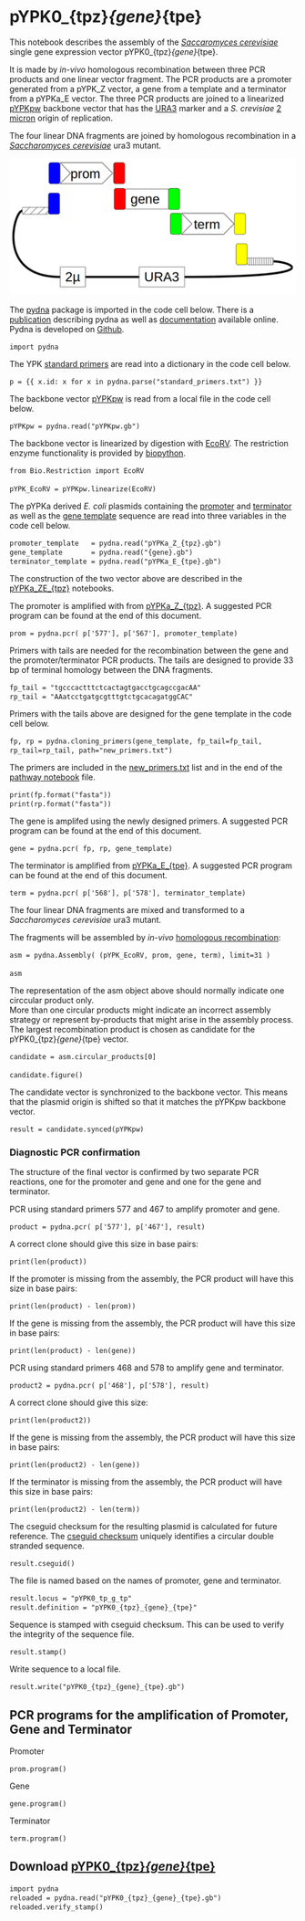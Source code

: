 # pYPK0_{tpz}_{gene}_{tpe}

This notebook describes the assembly of the [_Saccaromyces cerevisiae_](www.yeastgenome.org)
single gene expression vector pYPK0_{tpz}_{gene}_{tpe}.

It is made by _in-vivo_ homologous recombination between three PCR products and one linear vector fragment.
The PCR products are a promoter generated from a pYPK_Z vector, a gene from a template and 
a terminator from a pYPKa_E vector. The three PCR products are joined to
a linearized [pYPKpw](https://github.com/BjornFJohansson/ypk-xylose-pathways/blob/master/pYPKpw.gb) 
backbone vector that has the [URA3](http://www.yeastgenome.org/locus/S000000747/overview) 
marker and a _S. crevisiae_ [2 micron](http://blog.addgene.org/plasmids-101-yeast-vectors) origin of replication. 

The four linear DNA fragments are joined by homologous recombination in a 
[_Saccharomyces cerevisiae_](http://wiki.yeastgenome.org/index.php/Commonly_used_strains) ura3 mutant.

![pYPK0_promoter_gene_terminator](tp_g_tp.png "pYPK0_promoter_gene_terminator")

The [pydna](https://pypi.python.org/pypi/pydna/) package is imported in the code cell below. 
There is a [publication](http://www.biomedcentral.com/1471-2105/16/142) describing pydna as well as
[documentation](http://pydna.readthedocs.org/en/latest/) available online. 
Pydna is developed on [Github](https://github.com/BjornFJohansson/pydna). 

	import pydna

The YPK [standard primers](standard_primers.txt) are read into a dictionary in the code cell below.

	p = {{ x.id: x for x in pydna.parse("standard_primers.txt") }}

The backbone vector [pYPKpw](pYPKpw.gb) is read from a local file in the code cell below.

	pYPKpw = pydna.read("pYPKpw.gb")

The backbone vector is linearized by digestion with [EcoRV](http://rebase.neb.com/rebase/enz/EcoRV.html).
The restriction enzyme functionality is provided by [biopython](http://biopython.org).

	from Bio.Restriction import EcoRV

	pYPK_EcoRV = pYPKpw.linearize(EcoRV)

The pYPKa derived _E. coli_ plasmids containing the [promoter](pYPKa_Z_{tpz}.gb) and [terminator](pYPKa_E_{tpe}.gb) 
as well as the [gene template]({gene}.gb) sequence are read into three variables in the code cell below.

	promoter_template   = pydna.read("pYPKa_Z_{tpz}.gb")
	gene_template       = pydna.read("{gene}.gb")
	terminator_template = pydna.read("pYPKa_E_{tpe}.gb")

The construction of the two vector above are described in the [pYPKa_ZE_{tpz}](pYPKa_ZE_{tpz}.ipynb) notebooks.

The promoter is amplified with from [pYPKa_Z_{tpz}](pYPKa_Z_{tpz}.gb). A suggested PCR program can be found at the end of this document.

	prom = pydna.pcr( p['577'], p['567'], promoter_template)

Primers with tails are needed for the recombination between the gene and the promoter/terminator PCR products.
The tails are designed to provide 33 bp of terminal homology between the DNA fragments.
               
	fp_tail = "tgcccactttctcactagtgacctgcagccgacAA"
	rp_tail = "AAatcctgatgcgtttgtctgcacagatggCAC"

Primers with the tails above are designed for the gene template in the code cell below.

	fp, rp = pydna.cloning_primers(gene_template, fp_tail=fp_tail, rp_tail=rp_tail, path="new_primers.txt")

The primers are included in the [new_primers.txt](new_primers.txt) list and in the end of the [pathway notebook](pw.ipynb) file.

	print(fp.format("fasta"))
	print(rp.format("fasta"))

The gene is amplifed using the newly designed primers. A suggested PCR program can be found at the end of this document.

	gene = pydna.pcr( fp, rp, gene_template)

The terminator is amplified from [pYPKa_E_{tpe}](pYPKa_E_{tpe}.gb). A suggested PCR program can be found at the end of this document.

	term = pydna.pcr( p['568'], p['578'], terminator_template)

The four linear DNA fragments are mixed and transformed
to a _Saccharomyces cerevisiae_ ura3 mutant.

The fragments will be assembled by _in-vivo_ [homologous recombination](http://www.ncbi.nlm.nih.gov/pubmed/2828185):

	asm = pydna.Assembly( (pYPK_EcoRV, prom, gene, term), limit=31 )

	asm

The representation of the asm object above should normally indicate one circcular product only.  
More than one circular products might indicate an incorrect assembly strategy or represent
by-products that might arise in the assembly process.  
The largest recombination product is chosen as candidate for the pYPK0_{tpz}_{gene}_{tpe} vector.

	candidate = asm.circular_products[0]

	candidate.figure()

The candidate vector is synchronized to the backbone vector. This means that
the plasmid origin is shifted so that it matches the pYPKpw backbone vector.

	result = candidate.synced(pYPKpw)

### Diagnostic PCR confirmation

The structure of the final vector is confirmed by two
separate PCR reactions, one for the promoter and gene and
one for the gene and terminator.

PCR using standard primers 577 and 467 to amplify promoter and gene.

	product = pydna.pcr( p['577'], p['467'], result)

A correct clone should give this size in base pairs:

	print(len(product))

If the promoter is missing from the assembly, the PCR product will have this size in base pairs:

	print(len(product) - len(prom))

If the gene is missing from the assembly, the PCR product will have this size in base pairs:

	print(len(product) - len(gene))

PCR using standard primers 468 and 578 to amplify gene and terminator.

	product2 = pydna.pcr( p['468'], p['578'], result)

A correct clone should give this size:

	print(len(product2))

If the gene is missing from the assembly, the PCR product will have this size in base pairs:

	print(len(product2) - len(gene))

If the terminator is missing from the assembly, the PCR product will have this size in base pairs:

	print(len(product2) - len(term))

The cseguid checksum for the resulting plasmid is calculated for future reference.
The [cseguid checksum](http://pydna.readthedocs.org/en/latest/pydna.html#pydna.utils.cseguid) 
uniquely identifies a circular double stranded sequence.

	result.cseguid()

The file is named based on the names of promoter, gene and terminator.

	result.locus = "pYPK0_tp_g_tp"
	result.definition = "pYPK0_{tpz}_{gene}_{tpe}"

Sequence is stamped with cseguid checksum. This can be used to verify the 
integrity of the sequence file.

	result.stamp()

Write sequence to a local file.

	result.write("pYPK0_{tpz}_{gene}_{tpe}.gb")

## PCR programs for the amplification of Promoter, Gene and Terminator

Promoter

	prom.program()

Gene

	gene.program()

Terminator

	term.program()

## Download [pYPK0_{tpz}_{gene}_{tpe}](pYPK0_{tpz}_{gene}_{tpe}.gb)

	import pydna
	reloaded = pydna.read("pYPK0_{tpz}_{gene}_{tpe}.gb")
	reloaded.verify_stamp()


